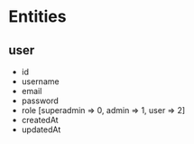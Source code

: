 # Entities

## user

- id
- username
- email
- password
- role [superadmin => 0, admin => 1, user => 2]
- createdAt
- updatedAt

